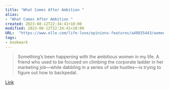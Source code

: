 ```yaml
---
title: "What Comes After Ambition "
alias:
- "What Comes After Ambition "
created: 2023-08-12T22:34:41+10:00
modified: 2023-08-12T22:34:41+10:00
URL:  "https://www.elle.com/life-love/opinions-features/a40835443/women-rejecting-traditional-ambition-2022/"
tags:
- bookmark
---
```


> Something’s been happening with the ambitious women in my life. A friend who used to be focused on climbing the corporate ladder in her marketing job—while dabbling in a series of side hustles—is trying to figure out how to backpedal.

[Link](https://www.elle.com/life-love/opinions-features/a40835443/women-rejecting-traditional-ambition-2022/)

